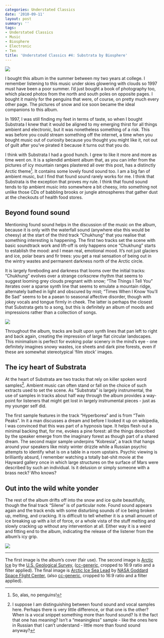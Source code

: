 ```yaml
---
categories: Understated Classics
date: '2010-09-11'
layout: post
summary: ''
tags:
- Understated Classics
- Music
- Biosphere
- Electronic
- Ten
title: 'Understated Classics #4: Substrata by Biosphere'
---
```


![](/static/images/other/UC4add1.jpg)

I bought this album in the summer between my two years at college. I remember listening to this music under skies glowering with clouds so 1997 must have been a poor summer. I’d just bought a book of photography too, which placed photos from the north and south poles on opposite pages. I bought it mainly for the penguins that were, of course, on pretty much every other page. The pictures of snow and ice soon became the ideal companions to this album.

In 1997, I was still finding my feet in terms of taste, so when I bought Substrata I knew that it would be aligned to my emerging thirst for all things ambient and electronic, but it was nonetheless something of a risk. This was before you could stream something off the internet, a time when you bought music out of curiosity because you thought you might like it, not out of guilt after you’ve pirated it because it turns out that you do.


I think with Substrata I had a good hunch. I grew to like it more and more as time went on. It is a splendid ambient album that, as you can infer from the pictures of icy mountain ranges plastered all over this post, has a distinctly Arctic theme[^1]. It contains some lovely found sound too. I am a big fan of ambient music, but I find that found sound rarely works for me. I think that Substrata is the exception that proves my rule. I think that found sound tends to tip ambient music into somewhere a bit cheesy, into something not unlike those CDs of babbling brooks or jungle atmospheres that gather dust at the checkouts of health food stores.

## Beyond found sound

Mentioning found sound helps in the discussion of the music on the album, because it is only with the waterfall sound (anywhere else this would be cheesy) at the start of the third track “Chukhung” that you realise that something interesting is happening. The first two tracks set the scene with basic soundtrack work and lift-off is only happens once “Chukhung” starts to establish the mood: and I mean real, emotional mood. It’s not just glaciers and ice, polar bears and fir trees: you get a real sensation of being out in the wintry wastes and permanent darkness north of the Arctic circle.

It is largely foreboding and darkness that looms over the initial tracks: “Chukhung” evolves over a strange corkscrew rhythm that seems to suggest looming grey clouds pregnant with snow; “The Things I Tell You” iterates over a sparse synth line that seems to emulate a mountain ridge, alternately bathed in light and obscured by mist; “Times When I Know You’ll Be Sad” seems to be a paean to seasonal affective disorder, though with jokey vocals and tongue firmly in cheek. The latter is perhaps the closest that Substrata gets to a song, but this is definitely an album of moods and impressions rather than a collection of songs.

![](/static/images/other/UC4add2.jpg)

Throughout the album, tracks are built upon synth lines that pan left to right and back again, creating the impression of large flat circular landscapes. This minimalism is perfect for evoking polar scenery in the mind’s eye - one definitely imagines snowy wastes, ice sheets and dark pine forests, even if these are somewhat stereotypical ‘film stock’ images.

## The icy heart of Substrata

At the heart of Substrata are two tracks that rely on killer spoken word samples[^2]. Ambient music can often stand or fall on the choice of such extracts used to set the scene. As “Substrata” is largely instrumental, the use of samples in tracks about half way through the album provides a way-point for listeners that might get lost in largely instrumental pieces - just as my younger self did.

The first sample features in the track “Hyperborea” and is from “Twin Peaks”. In it a man discusses a dream and before I looked it up on wikipedia, I was convinced that this was part of a hypnosis tape. It helps flesh out a minimal backing that, for me, evokes a pine forest: all the things described by the speaker emerge from the imaginary forest as though part of a shared dream. The second major sample underpins “Kobresia”, a track that hangs around your speakers like misty winter drizzle while a Russian psychic attempts to identify what is on a table in a room upstairs. Psychic viewing is brilliantly absurd, I remember watching a totally bat-shit movie at the Hayward gallery once in which large structures on the surface of Mars were described by such an individual. Is it delusion or simply someone with a brass neck? Who knows?

## Out into the wild white yonder

The rest of the album drifts off into the snow and ice quite beautifully, though the final track “Silene” is of particular note. Found sound appears again and the track ends with some disturbing sounds of ice being broken up, melting, and cracking. It is difficult to tell whether it is a small amount of ice breaking up with a lot of force, or a whole vista of the stuff melting and slowly cracking up without any intervention at all. Either way it is a weird and fitting end to the album, indicating the release of the listener from the album’s icy grip.

![](/static/images/other/UC4add3.jpg)

* * *

The first image is the album’s cover (fair use). The second image is [Arctic Ice](https://flic.kr/p/7EbJXP) by the [U.S. Geological Survey](https://www.flickr.com/photos/usgeologicalsurvey/), ([cc-generic,](https://creativecommons.org/licenses/by/2.0/) cropped to 16:9 ratio and a filter applied). The final image is [Arctic Ice Sea Lead](https://flic.kr/p/cZJZGo) by [NASA Goddard Space Flight Center](https://www.flickr.com/photos/gsfc/), (also [cc-generic,](https://creativecommons.org/licenses/by/2.0/) cropped to 16:9 ratio and a filter applied).

[^1]: So, alas, no penguins!
[^2]: I suppose I am distinguishing between found sound and vocal samples here. Perhaps there is very little difference, or that one is the other? When is a vocal snippet something more than found sound? Is it the fact that one has meaning? Isn’t a “meaningless” sample - like the ones here in Russian that I can’t understand - little more than found sound anyway?